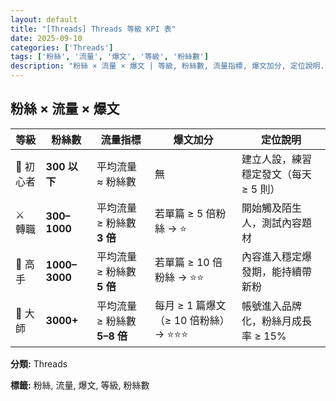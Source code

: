```yaml
---
layout: default
title: "[Threads] Threads 等級 KPI 表"
date: 2025-09-10
categories: ['Threads']
tags: ['粉絲', '流量', '爆文', '等級', '粉絲數']
description: "粉絲 × 流量 × 爆文 | 等級, 粉絲數, 流量指標, 爆文加分, 定位說明..."
---
```


<div class="card-table">
<h2>粉絲 × 流量 × 爆文</h2>

| 等級 | 粉絲數 | 流量指標 | 爆文加分 | 定位說明 |
| --- | --- | --- | --- | --- |
| 🐣 初心者 | **300 以下** | 平均流量 ≈ 粉絲數 | 無 | 建立人設，練習穩定發文（每天 ≥ 5 則） |
| ⚔️ 轉職 | **300–1000** | 平均流量 ≥ 粉絲數 **3 倍** | 若單篇 ≥ 5 倍粉絲 → ⭐ | 開始觸及陌生人，測試內容題材 |
| 🏹 高手 | **1000–3000** | 平均流量 ≥ 粉絲數 **5 倍** | 若單篇 ≥ 10 倍粉絲 → ⭐⭐ | 內容進入穩定爆發期，能持續帶新粉 |
| 👑 大師 | **3000+** | 平均流量 ≥ 粉絲數 **5–8 倍** | 每月 ≥ 1 篇爆文（≥ 10 倍粉絲）→ ⭐⭐⭐ | 帳號進入品牌化，粉絲月成長率 ≥ 15% |

<p><strong>分類:</strong> Threads</p>
<p><strong>標籤:</strong> 粉絲, 流量, 爆文, 等級, 粉絲數</p>
</div>
